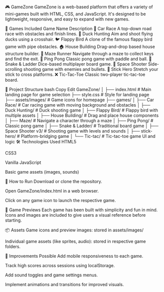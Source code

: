 🎮 GameZone
GameZone is a web-based platform that offers a variety of mini-games built with HTML, CSS, and JavaScript. It's designed to be lightweight, responsive, and easy to expand with new games.

🌟 Games Included
Game Name	Description
🚗 Car Race	A top-down road race with obstacles and finish lines.
🦆 Duck Hunting	Aim and shoot flying ducks using a crosshair.
🐦 Flappy Bird	A clone of the famous flappy bird game with pipe obstacles.
🏠 House Building	Drag-and-drop based house structure builder.
🧭 Maze Runner	Navigate through a maze to collect keys and find the exit.
🏓 Ping Pong	Classic pong game with paddle and ball.
🐍 Snake & Ladder	Dice-based multiplayer board game.
🚀 Space Shooter	Side-scrolling shooting game with enemies and bullets.
🧍 Stick Hero	Stretch your stick to cross platforms.
❌ Tic-Tac-Toe	Classic two-player tic-tac-toe board.

📁 Project Structure
bash
Copy
Edit
GameZone/
│
├── index.html               # Main landing page for game selection
├── style.css                # Style for landing page
├── assets/images/           # Game icons for homepage
├── games/
│   ├── Car Race/            # Car racing game with moving background and obstacles
│   ├── Duck Hunting/        # Duck shooting game
│   ├── Flappy Bird/         # Flappy bird with multiple assets
│   ├── House Building/      # Drag and place house components
│   ├── Maze/                # Navigate a character through a maze
│   ├── Ping Pong/           # Classic pong game
│   ├── Snake & Ladder/      # Traditional board game
│   ├── Space Shooter v3/    # Shooting game with levels and sounds
│   ├── stick-hero/          # Platform-bridging game
│   └── Tic-tac/             # Tic-tac-toe game UI and logic
🛠 Technologies Used
HTML5

CSS3

Vanilla JavaScript

Basic game assets (images, sounds)

🚀 How to Run
Download or clone the repository.

Open GameZone/index.html in a web browser.

Click on any game icon to launch the respective game.

🧩 Game Previews
Each game has been built with simplicity and fun in mind. Icons and images are included to give users a visual reference before starting.

📦 Assets
Game icons and preview images: stored in assets/images/

Individual game assets (like sprites, audio): stored in respective game folders.

🔧 Improvements Possible
Add mobile responsiveness to each game.

Track high scores across sessions using localStorage.

Add sound toggles and game settings menus.

Implement animations and transitions for improved visuals.
